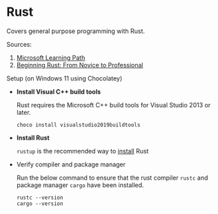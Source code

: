 # Rust

Covers general purpose programming with Rust.

Sources:

1. [Microsoft Learning Path][1]
2. [Beginning Rust: From Novice to Professional][2]

Setup (on Windows 11 using Chocolatey)

+ **Install Visual C++ build tools**

  Rust requires the Microsoft C++ build tools for Visual Studio 2013 or later.

  `choco install visualstudio2019buildtools`

+ **Install Rust**

  `rustup` is the recommended way to [install][3] Rust

+ Verify compiler and package manager

  Run the below command to ensure that the rust compiler `rustc` and package manager `cargo` have been installed.
  
  ```
  rustc --version
  cargo --version
  ```

[1]: https://docs.microsoft.com/en-us/learn/paths/rust-first-steps/
[2]: https://www.oreilly.com/library/view/beginning-rust-from/9781484234686/
[3]: https://www.rust-lang.org/tools/install
